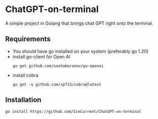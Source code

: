 # ChatGPT-on-terminal
A simple project in Golang that brings chat GPT right onto the terminal.

## Requirements
* You should have go installed on your system (preferably go 1.20)
* install go-client for Open AI
  ```
  go get github.com/sashabaranov/go-openai
  ```
* install cobra
  ```
  go get -u github.com/spf13/cobra@latest
  ```

## Installation 
```
go install https://github.com/IceCurrent/ChatGPT-on-terminal
```

